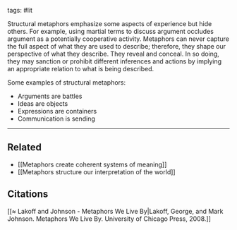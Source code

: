 tags: #lit 

Structural metaphors emphasize some aspects of experience but hide others. For example, using martial terms to discuss argument occludes argument as a potentially cooperative activity. Metaphors can never capture the full aspect of what they are used to describe; therefore, they shape our perspective of what they describe. They reveal and conceal. In so doing, they may sanction or prohibit different inferences and actions by implying an appropriate relation to what is being described. 

Some examples of structural metaphors:
- Arguments are battles
- Ideas are objects
- Expressions are containers
- Communication is sending

---
## Related
- [[Metaphors create coherent systems of meaning]]
- [[Metaphors structure our interpretation of the world]]

## Citations
[[≈ Lakoff and Johnson - Metaphors We Live By|Lakoff, George, and Mark Johnson. Metaphors We Live By. University of Chicago Press, 2008.]]